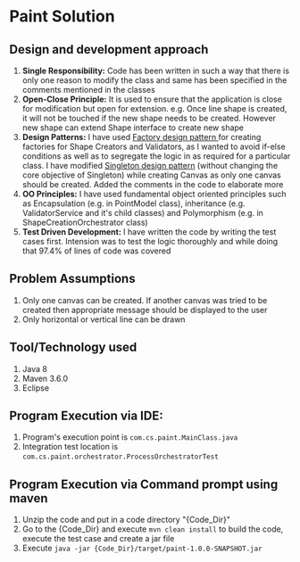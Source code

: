 # Paint Solution

## Design and development approach

<ol>
<li><b>Single Responsibility:</b> Code has been written in such a way that there is only one reason to modify the class and same has been specified in the comments mentioned in the classes</li>
<li><b>Open-Close Principle:</b> It is used to ensure that the application is close for modification but open for extension. e.g. Once line shape is created, it will not be touched if the new shape needs to be created. However new shape can extend Shape interface to create new shape</li>
<li><b>Design Patterns:</b> I have used  <u>Factory design pattern </u> for creating factories for Shape Creators and Validators, as I wanted to avoid if-else conditions as well as to segregate the logic in as required for a particular class. I have modified <u>Singleton design pattern</u> (without changing the core objective of Singleton) while creating Canvas as only one canvas should be created. Added the comments in the code to elaborate more</li>
<li><b>OO Principles:</b> I have used fundamental object oriented principles such as Encapsulation (e.g. in PointModel class), inheritance (e.g. ValidatorService and it's child classes) and Polymorphism (e.g. in ShapeCreationOrchestrator class)</li>
<li><b>Test Driven Development:</b> I have written the code by writing the test cases first. Intension was to test the logic thoroughly and while doing that 97.4% of lines of code was covered</li>
</ol>

## Problem Assumptions
<ol>
<li>Only one canvas can be created. If another canvas was tried to be created then appropriate message should be displayed to the user</li>
<li>Only horizontal or vertical line can be drawn</li>
</ol>

## Tool/Technology used
<ol>
<li>Java 8</li>
<li>Maven 3.6.0</li>
<li>Eclipse</li>
</ol>

## Program Execution via IDE: 
1. Program's execution point is `com.cs.paint.MainClass.java`
2. Integration test location is `com.cs.paint.orchestrator.ProcessOrchestratorTest`

## Program Execution via Command prompt using maven
1. Unzip the code and put in a code directory "{Code_Dir}" 
2. Go to the {Code_Dir} and execute `mvn clean install` to build the code, execute the test case and create a jar file
3. Execute `java -jar {Code_Dir}/target/paint-1.0.0-SNAPSHOT.jar`